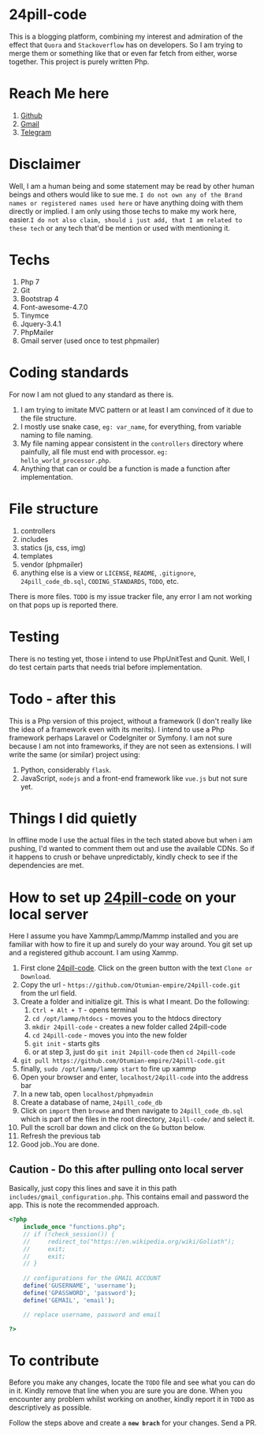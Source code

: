 # 24pill-code
This is a blogging platform, combining my interest and admiration of the effect that `Quora` and `Stackoverflow` has on developers. So I am trying to merge them or something like that or even far fetch from either, worse together. This project is purely written Php.

# Reach Me here
1. [Github](https://github.com/Otumian-empire)
1. [Gmail](mailto:popecan1000@gmail.com)
1. [Telegram](https://t.me/Otumian_empire)

# Disclaimer
Well, I am a human being and some statement may be read by other human beings and others would like to sue me. `I do not own any of the Brand names or registered names used here` or have anything doing with them directly or implied. I am only using those techs to make my work here, easier.`I do not also claim, should i just add, that I am related to these tech` or any tech that'd be mention or used with mentioning it.

# Techs
1. Php 7
1. Git
1. Bootstrap 4
1. Font-awesome-4.7.0
1. Tinymce
1. Jquery-3.4.1
1. PhpMailer
1. Gmail server (used once to test phpmailer)

# Coding standards
For now I am not glued to any standard as there is.
1. I am trying to imitate MVC pattern or at least I am convinced of it due to the file structure.
1. I mostly use snake case, `eg: var_name`, for everything, from variable naming to file naming.
1. My file naming appear consistent in the `controllers` directory where painfully, all file must end with processor. `eg: hello_world_processor.php`.
1. Anything that can or could be a function is made a function after implementation.

# File structure
1. controllers 
1. includes
1. statics (js, css, img)
1. templates
1. vendor (phpmailer)
1. anything else is a view or `LICENSE`, `README`, `.gitignore`, `24pill_code_db.sql`, `CODING_STANDARDS`, `TODO`, etc.

There is more files. `TODO` is my issue tracker file, any error I am not working on that pops up is reported there.

# Testing
There is no testing yet, those i intend to use PhpUnitTest and Qunit. Well, I do test certain parts that needs trial before implementation.

# Todo - after this
This is a Php version of this project, without a framework (I don't really like the idea of a framework even with its merits). I intend to use a Php framework perhaps Laravel or CodeIgniter or Symfony. I am not sure because I am not into frameworks, if they are not seen as extensions. I will write the same (or similar) project using:
1. Python, considerably `flask`.
1. JavaScript, `nodejs` and a front-end framework like `vue.js` but not sure yet.

# Things I did quietly
In offline mode I use the actual files in the tech stated above but when i am pushing, I'd wanted to comment them out and use the available CDNs. So if it happens to crush or behave unpredictably, kindly check to see if the dependencies are met.

# How to set up [24pill-code](https://github.com/Otumian-empire/24pill-code) on your local server
Here I assume you have Xammp/Lammp/Mammp installed and you are familiar with how to fire it up and surely do your way around. You git set up and a registered github account. I am using Xammp.
1. First clone [24pill-code](https://github.com/Otumian-empire/24pill-code). Click on the green button with the text `Clone or Download`.
1. Copy the url - `https://github.com/Otumian-empire/24pill-code.git` from the url field.
1. Create a folder and initialize git. This is what I meant. Do the following:
    1. `Ctrl + Alt + T` - opens terminal
    1. `cd /opt/lammp/htdocs` - moves you to the htdocs directory
    1. `mkdir 24pill-code` - creates a new folder called 24pill-code
    1. `cd 24pill-code` - moves you into the new folder
    1.  `git init` - starts gits
    1. or at step 3, just do `git init 24pill-code` then `cd 24pill-code`
1. `git pull https://github.com/Otumian-empire/24pill-code.git`
1. finally, `sudo /opt/lammp/lammp start` to fire up xammp
1. Open your browser and enter, `localhost/24pill-code` into the address bar
1. In a new tab, open `localhost/phpmyadmin`
1. Create a database of name, `24pill_code_db`
1. Click on `import` then `browse` and then navigate to `24pill_code_db.sql` which is part of the files in the root directory, `24pill-code/` and select it.
1. Pull the scroll bar down and click on the `Go` button below.
1. Refresh the previous tab
1. Good job..You are done.


## Caution - Do this after pulling onto local server
Basically, just copy this lines and save it in this path `includes/gmail_configuration.php`. This contains email and password the app. This is note the recommended approach.
```php
<?php
    include_once "functions.php";
    // if (!check_session()) {
    //     redirect_to("https://en.wikipedia.org/wiki/Goliath");
    //     exit;
    //     exit;
    // }
    
    // configurations for the GMAIL ACCOUNT
    define('GUSERNAME', 'username');
    define('GPASSWORD', 'password');
    define('GEMAIL', 'email');

    // replace username, password and email

?>
```


# To contribute
Before you make any changes, locate the `TODO` file and see what you can do in it. Kindly remove that line when you are sure you are done. When you encounter any problem whilst working on another, kindly report it in `TODO` as descriptively as possible. 

Follow the steps above and create a **`new brach`** for your changes. Send a PR.